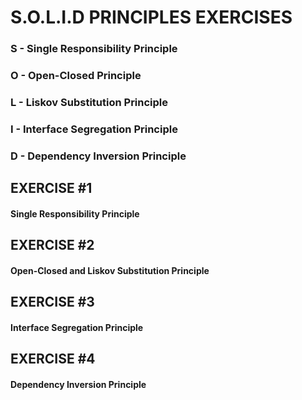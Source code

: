 # S.O.L.I.D PRINCIPLES EXERCISES

### S - Single Responsibility Principle
### O - Open-Closed Principle
### L - Liskov Substitution Principle
### I - Interface Segregation Principle
### D - Dependency Inversion Principle

## EXERCISE #1
#### Single Responsibility Principle

## EXERCISE #2
#### Open-Closed and Liskov Substitution Principle

## EXERCISE #3
#### Interface Segregation Principle

## EXERCISE #4
#### Dependency Inversion Principle